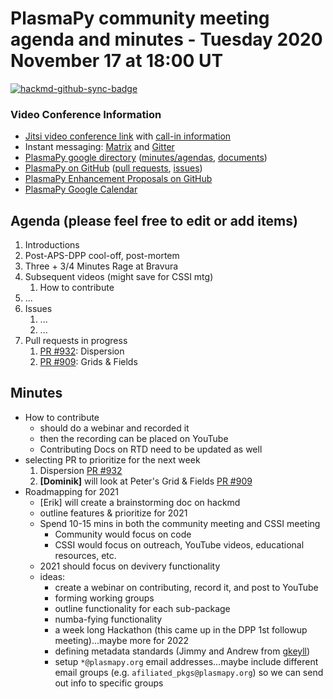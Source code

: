 # PlasmaPy community meeting agenda and minutes - Tuesday 2020 November 17 at 18:00 UT

[![hackmd-github-sync-badge](https://hackmd.io/61GxmcbVRlyTC3v4x-jjlg/badge)](https://hackmd.io/61GxmcbVRlyTC3v4x-jjlg)


### Video Conference Information
* [Jitsi video conference link](https://meet.jit.si/plasmapy) with [call-in information](https://meet.jit.si/static/dialInInfo.html?room=plasmapy) 
* Instant messaging: [Matrix](https://riot.im/app/#/room/#plasmapy:openastronomy.org) and [Gitter](https://gitter.im/PlasmaPy/Lobby)
* [PlasmaPy google directory](https://drive.google.com/drive/folders/0ByPG8nie6fTPMEIxTlZLZjdjYms?usp=sharing) ([minutes/agendas](https://drive.google.com/drive/folders/0ByPG8nie6fTPV1FQUEkzMTgtRTg?usp=sharing), [documents](https://drive.google.com/drive/folders/0ByPG8nie6fTPYzk2TEhTa1N6R0U?usp=sharing))
* [PlasmaPy on GitHub](https://github.com/PlasmaPy/plasmapy) ([pull requests](https://github.com/PlasmaPy/plasmapy/pulls), [issues](https://github.com/PlasmaPy/plasmapy/issues))
* [PlasmaPy Enhancement Proposals on GitHub](https://github.com/PlasmaPy/PlasmaPy-PLEPs)  
* [PlasmaPy Google Calendar](https://calendar.google.com/calendar?cid=bzVsb3ZkcW0zaWxsam00ZTlrMDd2cmw5bWdAZ3JvdXAuY2FsZW5kYXIuZ29vZ2xlLmNvbQ)

## Agenda (please feel free to edit or add items)

1. Introductions
2. Post-APS-DPP cool-off, post-mortem
3. Three + 3/4 Minutes Rage at Bravura
4. Subsequent videos (might save for CSSI mtg)
    1. How to contribute 
5. ...
6. Issues
    1. ...
    2. ...
7. Pull requests in progress 
    1. [PR #932](https://github.com/PlasmaPy/PlasmaPy/pull/932): Dispersion
    2. [PR #909](https://github.com/PlasmaPy/PlasmaPy/pull/909): Grids & Fields
    

## Minutes

* How to contribute
    * should do a webinar and recorded it
    * then the recording can be placed on YouTube
    * Contributing Docs on RTD need to be updated as well
* selecting PR to prioritize for the next week
    1. Dispersion [PR #932](https://github.com/PlasmaPy/PlasmaPy/pull/932)
    1. **[Dominik]** will look at Peter's Grid & Fields [PR #909](https://github.com/PlasmaPy/PlasmaPy/pull/909)
* Roadmapping for 2021
    * [Erik] will create a brainstorming doc on hackmd
    * outline features & prioritize for 2021
    * Spend 10-15 mins in both the community meeting and CSSI meeting
        * Community would focus on code
        * CSSI would focus on outreach, YouTube videos, educational resources, etc.
    * 2021 should focus on devivery functionality
    * ideas:
        * create a webinar on contributing, record it, and post to YouTube
        * forming working groups
        * outline functionality for each sub-package
        * numba-fying functionality
        * a week long Hackathon (this came up in the DPP 1st followup meeting)...maybe more for 2022
        * defining metadata standards (Jimmy and Andrew from [gkeyll](https://gkeyll.readthedocs.io/en/latest/))
        * setup `*@plasmapy.org` email addresses...maybe include different email groups (e.g. `afiliated_pkgs@plasmapy.org`) so we can send out info to specific groups

